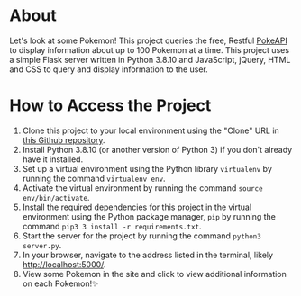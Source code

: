 # About

Let's look at some Pokemon! This project queries the free, Restful [PokeAPI](https://pokeapi.co/) to display information about up to 100 Pokemon at a time. This project uses a simple Flask server written in Python 3.8.10 and JavaScript, jQuery, HTML and CSS to query and display information to the user.


# How to Access the Project

1. Clone this project to your local environment using the "Clone" URL in [this Github repository](https://github.com/mauratee/pokemon-js-site).
2. Install Python 3.8.10 (or another version of Python 3) if you don't already have it installed.
3. Set up a virtual environment using the Python library `virtualenv` by running the command `virtualenv env`.
4. Activate the virtual environment by running the command `source env/bin/activate`.
5. Install the required dependencies for this project in the virtual environment using the Python package manager, `pip` by running the command `pip3 3 install -r requirements.txt`.
6. Start the server for the project by running the command `python3 server.py`.
7. In your browser, navigate to the address listed in the terminal, likely [http://localhost:5000/](http://localhost:5000/).
8. View some Pokemon in the site and click to view additional information on each Pokemon!✨
